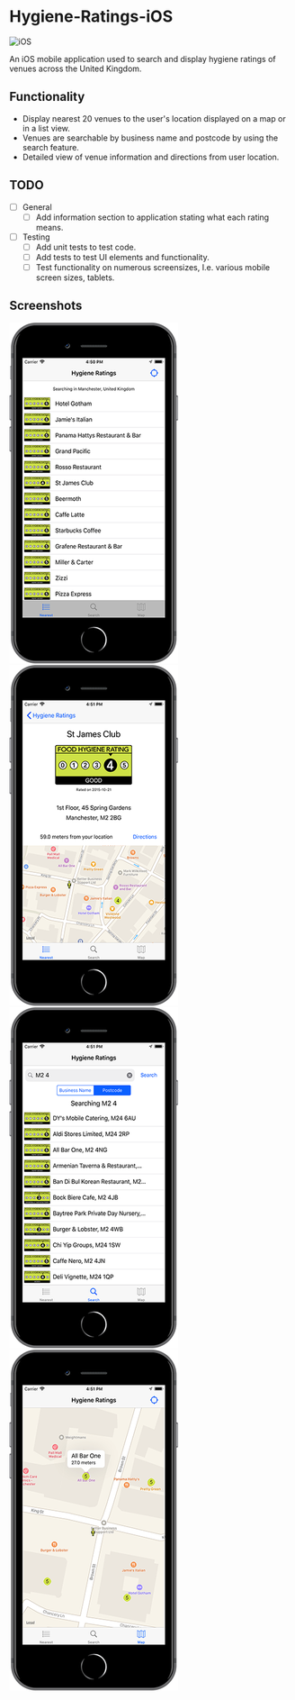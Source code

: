 # Hygiene-Ratings-iOS

![iOS](https://img.shields.io/badge/platform-ios-lightgrey.svg)

An iOS mobile application used to search and display hygiene ratings of venues across the United Kingdom.

## Functionality
- Display nearest 20 venues to the user's location displayed on a map or in a list view. 
- Venues are searchable by business name and postcode by using the search feature.
- Detailed view of venue information and directions from user location.

## TODO
- [ ] General
  - [ ] Add information section to application stating what each rating means.
- [ ] Testing
  - [ ] Add unit tests to test code.
  - [ ] Add tests to test UI elements and functionality.
  - [ ] Test functionality on numerous screensizes, I.e. various mobile screen sizes, tablets.

## Screenshots
![](HygieneRating/Assets.xcassets/Screenshots/NearestList.png)
![](HygieneRating/Assets.xcassets/Screenshots/BusinessDetails.png)
![](HygieneRating/Assets.xcassets/Screenshots/SearchPostcode.png)
![](HygieneRating/Assets.xcassets/Screenshots/NearestMap.png)
